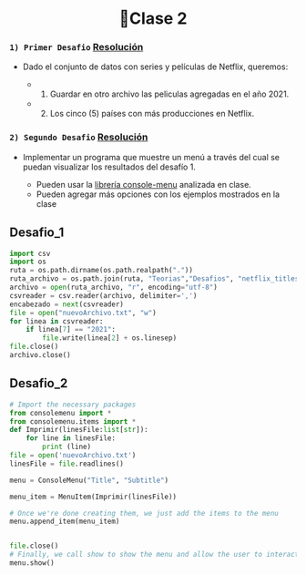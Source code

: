 <h1 align="center"> 🐍Clase 2 </h1>

### ```1) Primer Desafio``` [Resolución](#Desafio_1)

- Dado el conjunto de datos con series y películas de Netflix, queremos:

  - 1) Guardar en otro archivo las peliculas agregadas en el año 2021.

  - 2) Los cinco (5) países con más producciones en Netflix.

### ```2) Segundo Desafio``` [Resolución](#Desafio_2)

- Implementar un programa que muestre un menú a través del cual se puedan visualizar los resultados del desafío 1.

  - Pueden usar la [librería console-menu](https://github.com/aegirhall/console-menu) analizada en clase.
  - Pueden agregar más opciones con los ejemplos mostrados en la clase

Desafio_1
---------

```python
import csv
import os
ruta = os.path.dirname(os.path.realpath("."))
ruta_archivo = os.path.join(ruta, "Teorias","Desafios", "netflix_titles.csv")
archivo = open(ruta_archivo, "r", encoding="utf-8")
csvreader = csv.reader(archivo, delimiter=',')
encabezado = next(csvreader)
file = open("nuevoArchivo.txt", "w")
for linea in csvreader:
    if linea[7] == "2021": 
        file.write(linea[2] + os.linesep)
file.close()
archivo.close()
```

Desafio_2
---------

```python
# Import the necessary packages
from consolemenu import *
from consolemenu.items import *
def Imprimir(linesFile:list[str]):
    for line in linesFile:
        print (line)
file = open('nuevoArchivo.txt')
linesFile = file.readlines()

menu = ConsoleMenu("Title", "Subtitle")

menu_item = MenuItem(Imprimir(linesFile))

# Once we're done creating them, we just add the items to the menu
menu.append_item(menu_item)


file.close()
# Finally, we call show to show the menu and allow the user to interact
menu.show()


```